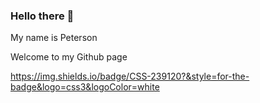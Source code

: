### Hello there 👋

My name is Peterson

Welcome to my Github page

https://img.shields.io/badge/CSS-239120?&style=for-the-badge&logo=css3&logoColor=white


